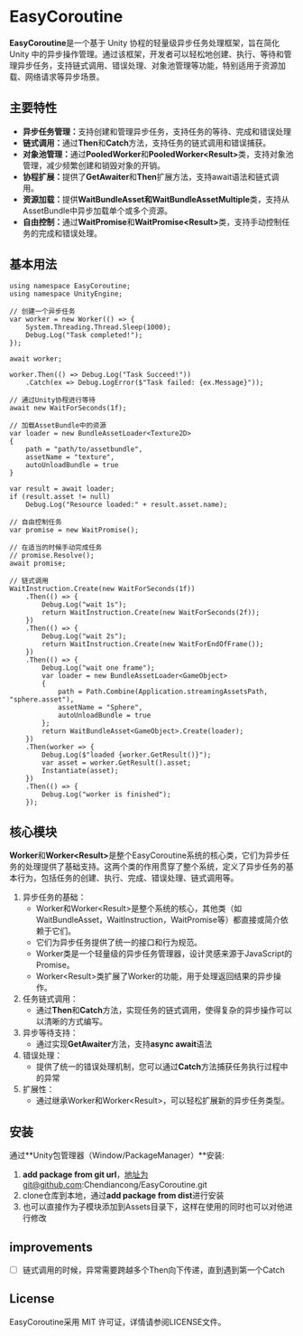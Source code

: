 # EasyCoroutine
**EasyCoroutine**是一个基于 Unity 协程的轻量级异步任务处理框架，旨在简化 Unity 中的异步操作管理。通过该框架，开发者可以轻松地创建、执行、等待和管理异步任务，支持链式调用、错误处理、对象池管理等功能，特别适用于资源加载、网络请求等异步场景。
## 主要特性
- <b>异步任务管理：</b>支持创建和管理异步任务，支持任务的等待、完成和错误处理
- <b>链式调用：</b>通过<b>Then</b>和<b>Catch</b>方法，支持任务的链式调用和错误捕获。
- <b>对象池管理：</b>通过<b>PooledWorker</b>和<b>PooledWorker&lt;Result&gt;</b>类，支持对象池管理，减少频繁创建和销毁对象的开销。
- <b>协程扩展：</b>提供了<b>GetAwaiter</b>和<b>Then</b>扩展方法，支持await语法和链式调用。
- <b>资源加载：</b>提供<b>WaitBundleAsset</b><b>和WaitBundleAssetMultiple</b>类，支持从AssetBundle中异步加载单个或多个资源。
- <b>自由控制：</b>通过<b>WaitPromise</b>和<b>WaitPromise&lt;Result&gt;</b>类，支持手动控制任务的完成和错误处理。
## 基本用法
```CSharp
using namespace EasyCoroutine;
using namespace UnityEngine;

// 创建一个异步任务
var worker = new Worker(() => {
    System.Threading.Thread.Sleep(1000);
    Debug.Log("Task completed!");
});

await worker;

worker.Then(() => Debug.Log("Task Succeed!"))
    .Catch(ex => Debug.LogError($"Task failed: {ex.Message}"));

// 通过Unity协程进行等待
await new WaitForSeconds(1f);

// 加载AssetBundle中的资源
var loader = new BundleAssetLoader<Texture2D>
{
    path = "path/to/assetbundle",
    assetName = "texture",
    autoUnloadBundle = true
}

var result = await loader;
if (result.asset != null)
    Debug.Log("Resource loaded:" + result.asset.name);

// 自由控制任务
var promise = new WaitPromise();

// 在适当的时候手动完成任务
// promise.Resolve();
await promise;

// 链式调用
WaitInstruction.Create(new WaitForSeconds(1f))
    .Then(() => {
        Debug.Log("wait 1s");
        return WaitInstruction.Create(new WaitForSeconds(2f));
    })
    .Then(() => {
        Debug.Log("wait 2s");
        return WaitInstruction.Create(new WaitForEndOfFrame());
    })
    .Then(() => {
        Debug.Log("wait one frame");
        var loader = new BundleAssetLoader<GameObject>
        {
            path = Path.Combine(Application.streamingAssetsPath, "sphere.asset"),
            assetName = "Sphere",
            autoUnloadBundle = true
        };
        return WaitBundleAsset<GameObject>.Create(loader);
    })
    .Then(worker => {
        Debug.Log($"loaded {worker.GetResult()}");
        var asset = worker.GetResult().asset;
        Instantiate(asset);
    })
    .Then(() => {
        Debug.Log("worker is finished");
    });
```

## 核心模块
<b>Worker</b>和<b>Worker&lt;Result&gt;</b>是整个EasyCoroutine系统的核心类，它们为异步任务的处理提供了基础支持。这两个类的作用贯穿了整个系统，定义了异步任务的基本行为，包括任务的创建、执行、完成、错误处理、链式调用等。

1. 异步任务的基础：
    - Worker和Worker&lt;Result&gt;是整个系统的核心，其他类（如WaitBundleAsset，WaitInstruction，WaitPromise等）都直接或简介依赖于它们。
    - 它们为异步任务提供了统一的接口和行为规范。
    - Worker类是一个轻量级的异步任务管理器，设计灵感来源于JavaScript的Promise。
    - Worker&lt;Result&gt;类扩展了Worker的功能，用于处理返回结果的异步操作。
2. 任务链式调用：
    - 通过<b>Then</b>和<b>Catch</b>方法，实现任务的链式调用，使得复杂的异步操作可以以清晰的方式编写。
3. 异步等待支持：
    - 通过实现<b>GetAwaiter</b>方法，支持<b>async await</b>语法
4. 错误处理：
    - 提供了统一的错误处理机制，您可以通过**Catch**方法捕获任务执行过程中的异常
5. 扩展性：
    - 通过继承Worker和Worker&lt;Result&gt;，可以轻松扩展新的异步任务类型。

## 安装
通过**Unity包管理器（Window/PackageManager）**安装:   
1. **add package from git url**，地址为git@github.com:Chendiancong/EasyCoroutine.git
2. clone仓库到本地，通过**add package from dist**进行安装
3. 也可以直接作为子模块添加到Assets目录下，这样在使用的同时也可以对他进行修改

## improvements
- [ ] 链式调用的时候，异常需要跨越多个Then向下传递，直到遇到第一个Catch

## License
EasyCoroutine采用 MIT 许可证，详情请参阅LICENSE文件。
